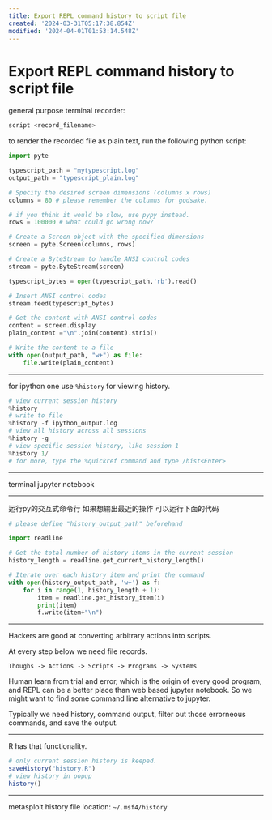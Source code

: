 ```yaml
---
title: Export REPL command history to script file
created: '2024-03-31T05:17:38.854Z'
modified: '2024-04-01T01:53:14.548Z'
---
```


# Export REPL command history to script file

general purpose terminal recorder:

```bash
script <record_filename>
```

to render the recorded file as plain text, run the following python script:

```python
import pyte

typescript_path = "mytypescript.log"
output_path = "typescript_plain.log"

# Specify the desired screen dimensions (columns x rows)
columns = 80 # please remember the columns for godsake.

# if you think it would be slow, use pypy instead.
rows = 100000 # what could go wrong now?

# Create a Screen object with the specified dimensions
screen = pyte.Screen(columns, rows)

# Create a ByteStream to handle ANSI control codes
stream = pyte.ByteStream(screen)

typescript_bytes = open(typescript_path,'rb').read()

# Insert ANSI control codes
stream.feed(typescript_bytes)

# Get the content with ANSI control codes
content = screen.display
plain_content ="\n".join(content).strip()

# Write the content to a file
with open(output_path, "w+") as file:
    file.write(plain_content)
```

---

for ipython one use `%history` for viewing history.

```python
# view current session history
%history
# write to file
%history -f ipython_output.log
# view all history across all sessions
%history -g
# view specific session history, like session 1
%history 1/
# for more, type the %quickref command and type /hist<Enter>
```

---

terminal jupyter notebook

---

运行py的交互式命令行 如果想输出最近的操作 可以运行下面的代码

```python
# please define "history_output_path" beforehand

import readline

# Get the total number of history items in the current session
history_length = readline.get_current_history_length()

# Iterate over each history item and print the command
with open(history_output_path, 'w+') as f:
    for i in range(1, history_length + 1):
        item = readline.get_history_item(i)
        print(item)
        f.write(item+"\n")

```
---

Hackers are good at converting arbitrary actions into scripts.

At every step below we need file records.

```
Thoughs -> Actions -> Scripts -> Programs -> Systems
```

Human learn from trial and error, which is the origin of every good program, and REPL can be a better place than web based jupyter notebook. So we might want to find some command line alternative to jupyter.

Typically we need history, command output, filter out those errorneous commands, and save the output.

---

R has that functionality.

```r
# only current session history is keeped.
saveHistory("history.R")
# view history in popup
history()
```

---

metasploit history file location: `~/.msf4/history`


